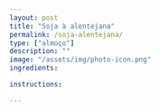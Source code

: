 ```yaml
---
layout: post
title: "Soja à alentejana"
permalink: /soja-alentejana/
type: ["almoço"]
description: ""
image: "/assets/img/photo-icon.png"
ingredients:

instructions:

---
```

